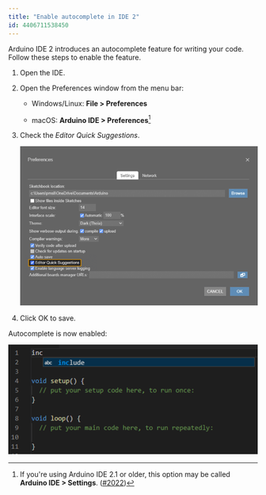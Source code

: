 ```yaml
---
title: "Enable autocomplete in IDE 2"
id: 4406711538450
---
```


Arduino IDE 2 introduces an autocomplete feature for writing your code. Follow these steps to enable the feature.

1. Open the IDE.

2. Open the Preferences window from the menu bar:

   * Windows/Linux: **File > Preferences**

   * macOS: **Arduino IDE > Preferences**[^1]

   [^1]: If you're using Arduino IDE 2.1 or older, this option may be called **Arduino IDE > Settings**. ([#2022](https://github.com/arduino/arduino-ide/issues/2022))

3. Check the _Editor Quick Suggestions_.

   ![Preferences Window](img/Preferences_Window.png)

4. Click OK to save.

Autocomplete is now enabled:

![Testing Autocomplete](img/AutoComplete-example.png)
